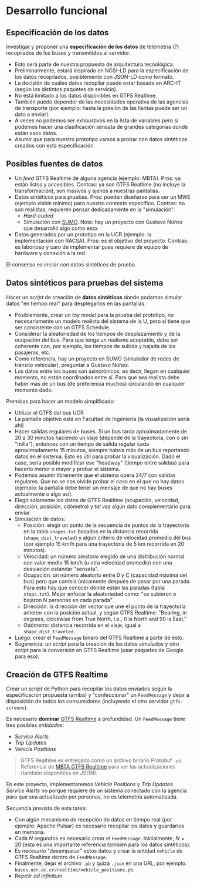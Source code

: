 # Desarrollo funcional

## Especificación de los datos

Investigar y proponer una **especificación de los datos** de telemetría (?) recopilados de los buses y transmitidos al servidor.

- Esto será parte de nuestra propuesta de arquitectura tecnológica.
- Preliminarmente, estará inspirado en NGSI-LD para la especificación de los datos recopilados, posiblemente con JSON-LD como formato.
- La decisión de cuáles datos recopilar puede estar basada en ARC-IT (según los distintos paquetes de servicio).
- No está limitado a los datos disponibles en GTFS Realtime.
- También puede depender de las necesidades operativa de las agencias de transporte (por ejemplo: hasta la presión de las llantas puede ser un dato a enviar).
- A veces no podemos ser exhaustivos en la lista de variables pero sí podemos hacer una clasificación sensata de grandes categorías donde están esos datos.
- Asumir que para nuestro prototipo vamos a probar con datos sintéticos creados con esta especificación.

## Posibles fuentes de datos

- Un _feed_ GTFS Realtime de alguna agencia (ejemplo: MBTA). Pros: ya están listos y accesibles. Contras: ya son GTFS Realtime (no incluye la transformación), son masivos y ajenos a nuestras pantallas.
- Datos sintéticos para pruebas. Pros: pueden diseñarse para ser un MWE (ejemplo viable mínimo) para nuestro contexto específico. Contras: no son realistas, requieren pensar dedicadamente en la "simulación".
  - _Hard-coded_
  - Simulación con [SUMO](https://eclipse.dev/sumo/). Nota: hay un proyecto con Gustavo Núñez que desarrolló algo como esto.
- Datos generados por un prototipo en la UCR (ejemplo: la implementación con RACSA). Pros: es el objetivo del proyecto. Contras: es laborioso y caro de implementar pues requiere de equipo de hardware y conexión a la red.

El consenso es iniciar con datos sintéticos de prueba.

## Datos sintéticos para pruebas del sistema

Hacer un *script* de creación de **datos sintéticos** donde podamos simular datos "en tiempo real" para desplegarlos en las pantallas.
 
- Posiblemente, crear un *toy model* para la prueba del prototipo, no necesariamente un modelo realista del sistema de la U, pero sí tiene que ser consistente con un GTFS Schedule.
- Considerar la aleatoriedad de los tiempos de desplazamiento y de la ocupación del bus. Para que tenga un realismo aceptable, debe ser coherente con, por ejemplo, los tiempos de subida y bajada de los pasajeros, etc.
- Como referencia, hay un proyecto en SUMO (simulador de redes de tránsito vehicular), preguntar a Gustavo Núñez.
- Los datos entre los buses son asincrónicos, es decir, llegan en cualquier momento, no están coordinados entre sí. Para que sea realista debe haber más de un bus (de preferencia muchos) circulando en cualquier momento dado.

Premisas para hacer un modelo simplificado:

- Utilizar el GTFS del bus UCR
- La pantalla objetivo está en Facultad de Ingeniería (la visualización sería ahí)
- Hacer salidas regulares de buses. Si un bus tarda aproximadamente de 20 a 30 minutos haciendo un viaje (depende de la trayectoria, con o sin "milla"), entonces con un tiempo de salida regular cada aproximadamente 15 minutos, siempre habría más de un bus reportando datos en el sistema. Esto es útil para probar la visualización. Dado el caso, sería posible modificar ese "headway" (tiempo entre salidas) para hacerlo menor o mayor y probar el sistema.
- Podemos asumir libremente que el sistema opera 24/7 con salidas regulares. Que no se nos olvide probar el caso en el que no hay datos (ejemplo: la pantalla debe tener un mensaje de que no hay buses actualmente o algo así).
- Elegir solamente los datos de GTFS Realtime (ocupación, velocidad, dirección, posición, odómetro) y *tal vez* algún dato complementario para enviar
- Simulación de datos:
  - Posición: elegir un punto de la secuencia de puntos de la trayectoria en la tabla `shapes.txt` basados en la distancia recorrida (`shape_dist_traveled`) y algún criterio de velocidad promedio del bus (por ejemplo 15 km/h para una trayectoria de 5 km recorrida en 20 minutos).
  - Velocidad: un número aleatorio elegido de una distribución normal con valor medio 15 km/h (u otra velocidad promedio) con una desviación estándar "sensata".
  - Ocupación: un número aleatorio entre 0 y C (capacidad máxima del bus) pero que cambia únicamente después de pasar por una parada. Para esto hay que conocer dónde están las paradas (tabla `stops.txt`). Mejor enfocar la aleatoriedad como: "se subieron o bajaron N personas en cada parada".
  - Dirección: la dirección del vector que une el punto de la trayectoria anterior con la posición actual, y según GTFS Realtime: "Bearing, in degrees, clockwise from True North, i.e., 0 is North and 90 is East."
  - Odómetro: distancia recorrida en el viaje, igual a `shape_dist_traveled`.
- Luego: crear el `FeedMessage` binaro del GTFS Realtime a partir de esto.
- Sugerencia: un _script_ para la creación de los datos simulados y otro _script_ para la conversión en GTFS Realtime (usar paquetes de Google para eso).

## Creación de GTFS Realtime

Crear un *script* de Python para recopilar los datos enviados según la especificación propuesta (arriba) y "confeccionar" un `FeedMessage` y dejar a disposición de todos los consumidores (incluyendo el otro servidor `gtfs-screens`).

Es necesario **dominar** [GTFS Realtime](https://gtfs.org/realtime/reference/) a profundidad. Un `FeedMessage` tiene tres posibles *entidades*:

- *Service Alerts*
- *Trip Updates*
- *Vehicle Positions*

> GTFS Realtime es entregado como un archivo binario Protobuf `.pb`. Referencia de [MBTA GTFS Realtime](https://github.com/mbta/gtfs-documentation/blob/master/reference/gtfs-realtime.md) para ver las actualizaciones (también disponibles en JSON).

En este proyecto, implementaremos *Vehicle Positions* y *Trip Updates*. *Service Alerts* no porque requiere de un sistema conectado con la agencia para que sea actualizado por personas, no es telemetría automatizada.

Secuencia prevista de esta tarea:

- Con algún mecanismo de recepción de datos en tiempo real (por ejemplo: Apache Pulsar) es necesario recopilar los datos y guardarlos en memoria.
- Cada $N$ segundos es necesario crear el `FeedMessage`. Inicialmente, $N = 20$ (esta es una importante referencia también para los datos sintéticos).
- Es necesario "desempacar" estos datos y crear la entidad `vehicle` de GTFS Realtime dentro de `FeedMessage`.
- Finalmente, dejar el archivo `.pb` y quizá `.json` en una URL, por ejemplo: `buses.ucr.ac.cr/realtime/vehicle_positions.pb`.
- Repetir *ad infinitum*
